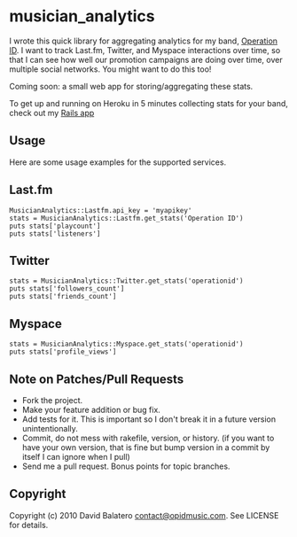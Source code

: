 musician_analytics
==================

I wrote this quick library for aggregating analytics for my band, [Operation ID](http://opidmusic.com). I want to track Last.fm, Twitter, and Myspace interactions over time, so that I can see how well our promotion campaigns are doing over time, over multiple social networks. You might want to do this too!

Coming soon: a small web app for storing/aggregating these stats.

To get up and running on Heroku in 5 minutes collecting stats for your band, check out my [Rails app](http://github.com/dbalatero/musician_analytics_app)

Usage
-----

Here are some usage examples for the supported services.

Last.fm
-------

    MusicianAnalytics::Lastfm.api_key = 'myapikey'
    stats = MusicianAnalytics::Lastfm.get_stats('Operation ID')
    puts stats['playcount']
    puts stats['listeners']

Twitter
-------

    stats = MusicianAnalytics::Twitter.get_stats('operationid')
    puts stats['followers_count']
    puts stats['friends_count']

Myspace
-------

    stats = MusicianAnalytics::Myspace.get_stats('operationid')
    puts stats['profile_views']


Note on Patches/Pull Requests
-----------------------------

* Fork the project.
* Make your feature addition or bug fix.
* Add tests for it. This is important so I don't break it in a
  future version unintentionally.
* Commit, do not mess with rakefile, version, or history.
  (if you want to have your own version, that is fine but bump version in a commit by itself I can ignore when I pull)
* Send me a pull request. Bonus points for topic branches.

Copyright
---------

Copyright (c) 2010 David Balatero <contact@opidmusic.com>. See LICENSE for details.
